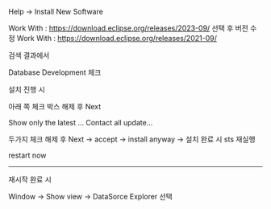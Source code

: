 Help -> Install New Software 

Work With : https://download.eclipse.org/releases/2023-09/ 
선택 후 버전 수정 
Work With : https://download.eclipse.org/releases/2021-09/ 

검색 결과에서 

Database Development 체크 

설치 진행 시 

아래 쪽 체크 박스 해제 후 Next 

Show only the latest ... 
Contact all update...

두가지 체크 해제 후 Next -> accept -> install anyway -> 설치 완료 시 sts 재실행

restart now

------------------------------------------------------------------------

재시작 완료 시 

Window -> Show view -> DataSorce Explorer 선택







